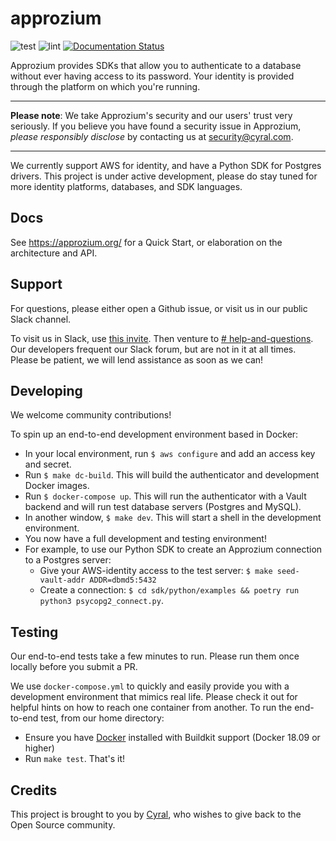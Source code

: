 # approzium

![test](https://github.com/approzium/approzium/workflows/test/badge.svg)
![lint](https://github.com/approzium/approzium/workflows/lint/badge.svg)
[![Documentation Status](https://readthedocs.org/projects/approzium/badge/?version=latest)](http://approzium.readthedocs.io/?badge=latest)

Approzium provides SDKs that allow you to authenticate to a database without ever having access to its password. Your
identity is provided through the platform on which you're running.

----

**Please note**: We take Approzium's security and our users' trust very seriously. If you believe you have found a security issue in Approzium, _please responsibly disclose_ by contacting us at [security@cyral.com](mailto:security@cyral.com).

----

We currently support AWS for identity, and have a Python SDK for Postgres drivers. This project is under active development, please
do stay tuned for more identity platforms, databases, and SDK languages.

## Docs

See https://approzium.org/ for a Quick Start, or elaboration on the architecture and API.

## Support

For questions, please either open a Github issue, or visit us in our public Slack channel.

To visit us in Slack, use [this invite](https://join.slack.com/t/approzium/shared_invite/zt-fg9bdcfa-H9YFnlg3XeosKyMIYadmcg). 
Then venture to [# help-and-questions](https://app.slack.com/client/T013VTLTTJ5/C013FTJPAN9).
Our developers frequent our Slack forum, but are not in it at all times. Please be patient, we will lend assistance as 
soon as we can!

## Developing

We welcome community contributions!

To spin up an end-to-end development environment based in Docker:

- In your local environment, run `$ aws configure` and add an access key and secret.
- Run `$ make dc-build`. This will build the authenticator and development Docker images.
- Run `$ docker-compose up`. This will run the authenticator with a Vault backend and will run test database servers (Postgres and MySQL).
- In another window, `$ make dev`. This will start a shell in the development environment.
- You now have a full development and testing environment!
- For example, to use our Python SDK to create an Approzium connection to a Postgres server:
    * Give your AWS-identity access to the test server: `$ make seed-vault-addr ADDR=dbmd5:5432`
    * Create a connection: `$ cd sdk/python/examples && poetry run python3 psycopg2_connect.py`.

## Testing

Our end-to-end tests take a few minutes to run. Please run them once locally before you submit a PR.

We use `docker-compose.yml` to quickly and easily provide you with a development environment that mimics real life. 
Please check it out for helpful hints on how to reach one container from another. To run the end-to-end test, from our 
home directory:
- Ensure you have [Docker](https://www.docker.com/) installed with Buildkit support (Docker 18.09 or higher)
- Run `make test`. That's it!

## Credits

This project is brought to you by [Cyral](https://www.cyral.com/), who wishes to give back to the Open Source community.

